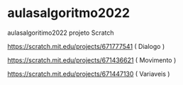 # aulasalgoritmo2022
aulasalgoritimo2022
projeto Scratch

https://scratch.mit.edu/projects/671777541 ( Dialogo )

https://scratch.mit.edu/projects/671436621 ( Movimento )

https://scratch.mit.edu/projects/671447130 ( Variaveis )
